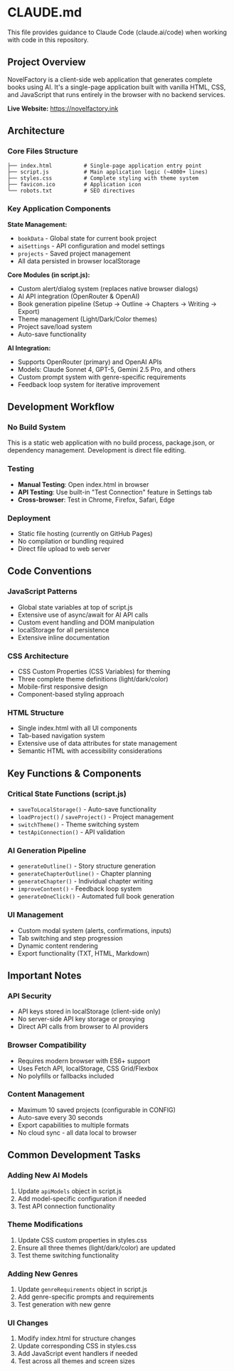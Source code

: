 # CLAUDE.md

This file provides guidance to Claude Code (claude.ai/code) when working with code in this repository.

## Project Overview

NovelFactory is a client-side web application that generates complete books using AI. It's a single-page application built with vanilla HTML, CSS, and JavaScript that runs entirely in the browser with no backend services.

**Live Website:** https://novelfactory.ink

## Architecture

### Core Files Structure
```
├── index.html          # Single-page application entry point
├── script.js           # Main application logic (~4000+ lines)
├── styles.css          # Complete styling with theme system
├── favicon.ico         # Application icon
└── robots.txt          # SEO directives
```

### Key Application Components

**State Management:**
- `bookData` - Global state for current book project
- `aiSettings` - API configuration and model settings
- `projects` - Saved project management
- All data persisted in browser localStorage

**Core Modules (in script.js):**
- Custom alert/dialog system (replaces native browser dialogs)
- AI API integration (OpenRouter & OpenAI)
- Book generation pipeline (Setup → Outline → Chapters → Writing → Export)
- Theme management (Light/Dark/Color themes)
- Project save/load system
- Auto-save functionality

**AI Integration:**
- Supports OpenRouter (primary) and OpenAI APIs
- Models: Claude Sonnet 4, GPT-5, Gemini 2.5 Pro, and others
- Custom prompt system with genre-specific requirements
- Feedback loop system for iterative improvement

## Development Workflow

### No Build System
This is a static web application with no build process, package.json, or dependency management. Development is direct file editing.

### Testing
- **Manual Testing**: Open index.html in browser
- **API Testing**: Use built-in "Test Connection" feature in Settings tab
- **Cross-browser**: Test in Chrome, Firefox, Safari, Edge

### Deployment
- Static file hosting (currently on GitHub Pages)
- No compilation or bundling required
- Direct file upload to web server

## Code Conventions

### JavaScript Patterns
- Global state variables at top of script.js
- Extensive use of async/await for AI API calls
- Custom event handling and DOM manipulation
- localStorage for all persistence
- Extensive inline documentation

### CSS Architecture
- CSS Custom Properties (CSS Variables) for theming
- Three complete theme definitions (light/dark/color)
- Mobile-first responsive design
- Component-based styling approach

### HTML Structure
- Single index.html with all UI components
- Tab-based navigation system
- Extensive use of data attributes for state management
- Semantic HTML with accessibility considerations

## Key Functions & Components

### Critical State Functions (script.js)
- `saveToLocalStorage()` - Auto-save functionality
- `loadProject()` / `saveProject()` - Project management
- `switchTheme()` - Theme switching system
- `testApiConnection()` - API validation

### AI Generation Pipeline
- `generateOutline()` - Story structure generation
- `generateChapterOutline()` - Chapter planning
- `generateChapter()` - Individual chapter writing
- `improveContent()` - Feedback loop system
- `generateOneClick()` - Automated full book generation

### UI Management
- Custom modal system (alerts, confirmations, inputs)
- Tab switching and step progression
- Dynamic content rendering
- Export functionality (TXT, HTML, Markdown)

## Important Notes

### API Security
- API keys stored in localStorage (client-side only)
- No server-side API key storage or proxying
- Direct API calls from browser to AI providers

### Browser Compatibility
- Requires modern browser with ES6+ support
- Uses Fetch API, localStorage, CSS Grid/Flexbox
- No polyfills or fallbacks included

### Content Management
- Maximum 10 saved projects (configurable in CONFIG)
- Auto-save every 30 seconds
- Export capabilities to multiple formats
- No cloud sync - all data local to browser

## Common Development Tasks

### Adding New AI Models
1. Update `apiModels` object in script.js
2. Add model-specific configuration if needed
3. Test API connection functionality

### Theme Modifications
1. Update CSS custom properties in styles.css
2. Ensure all three themes (light/dark/color) are updated
3. Test theme switching functionality

### Adding New Genres
1. Update `genreRequirements` object in script.js
2. Add genre-specific prompts and requirements
3. Test generation with new genre

### UI Changes
1. Modify index.html for structure changes
2. Update corresponding CSS in styles.css
3. Add JavaScript event handlers if needed
4. Test across all themes and screen sizes